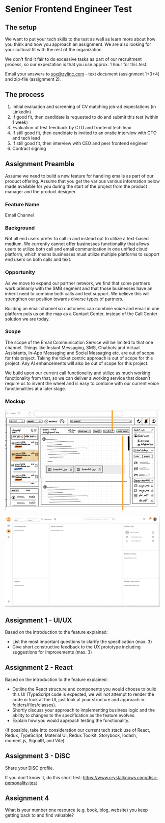# Senior Frontend Engineer Test

## The setup

We want to put your tech skills to the test as well as learn more about how you think and how you approach an assignment. We are also looking for your cultural fit with the rest of the organization.

We don't find it fair to do excessive tasks as part of our recruitment process, so our expectation is that you use approx. 1 hour for this test.

Email your answers to sox@zylinc.com - text document (assignment 1+3+4) and zip-file (assignment 2).

## The process

1. Initial evaluation and screening of CV matching job-ad expectations (in LinkedIn)
2. If good fit, then candidate is requested to do and submit this test (within 1 week)
3. Evaluation of test feedback by CTO and frontend tech lead
4. If still good fit, then candidate is invited to an onsite interview with CTO and tech lead
5. If still good fit, then interview with CEO and peer frontend engineer
6. Contract signing

## Assignment Preamble

Assume we need to build a new feature for handling emails as part of our product offering. Assume that you get the various various information below made available for you during the start of the project from the product manager and the product designer.

### Feature Name

Email Channel

### Background

Not all end users prefer to call in and instead opt to utilize a text-based medium. We currently cannot offer businesses functionality that allows users to utilize both call and email communication in one unified cloud platform, which means businesses must utilize multiple platforms to support end users on both calls and text.

### Opportunity

As we move to expand our partner network, we find that some partners work primarily with the SMB segment and that those businesses have an inherit need to combine both calls and text support. We believe this will strengthen our position towards diverse types of partners.  

Building an email channel so customers can combine voice and email in one platform puts us on the map as a Contact Center, instead of the Call Center solution we are today.

### Scope

The scope of the Email Communication Service will be limited to that one channel. Things like Instant Messaging, SMS, Chatbots and Virtual Assistants, In-App Messaging and Social Messaging etc. are out of scope for this project. Taking the ticket centric approach is out of scope for this project. Any AI enhancements will also be out of scope for this project. 

We build upon our current call functionality and utilize as much working functionality from that, so we can deliver a working service that doesn’t require us to invent the wheel and is easy to combine with our current voice functionalities at a later stage. 

### Mockup

![Test 01](senior-frontend-engineer-test-01.png)

![Test 02](senior-frontend-engineer-test-02.png)

## Assignment 1 - UI/UX

Based on the introduction to the feature explained:

- List the most important questions to clarify the specification (max. 3)
- Give short constructive feedback to the UX prototype including suggestions for improvements (max. 3)

## Assignment 2 - React

Based on the introduction to the feature explained:

- Outline the React structure and components you would choose to build this UI (TypeScript code is expected, we will not attempt to render the code or look at the UI, just look at your structure and approach in folders/files/classes).
- Shortly discuss your approach to implementing business logic and the ability to changes to the specification as the feature evolves.
- Explain how you would approach testing the functionality.

(If possible, take into consideration our current tech stack use of React, Redux, TypeScript, Material UI, Redux Toolkit, Storybook, lodash, moment.js, SignalR, and Vite)

## Assignment 3 - DiSC

Share your DiSC profile.

If you don't know it, do this short test: https://www.crystalknows.com/disc-personality-test

## Assignment 4

What is your number one resource (e.g. book, blog, website) you keep getting back to and find valuable?